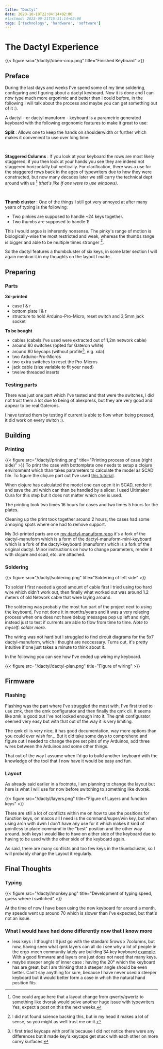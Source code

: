 ```yaml
---
title: "Dactyl"
date: 2023-10-10T22:04:14+02:00
#lastmod: 2023-09-21T15:31:14+02:00 
tags: ['technology', 'hardware', 'software']
---
```


# The Dactyl Experience

{{< figure src="/dactyl/oben-crop.png" title="Finished Keyboard" >}} 

## Preface 
During the last days and weeks I've spend some of my time soldering,
configuring and figuring about a dactyl keyboard. Now it is done and I can now
type much more ergonimic and better than I could before, in the following I
will talk about the process and maybe you can get something out of it :).

A dactyl - or dactyl manuform - keyboard is a parametric generated keyboard
with the following ergonomic features to make it great to use:


**Split**
: Allows one to keep the hands on shoulderwidth or further which makes it
  convenient to use over long time.
<!--#############################drawing-->

<p>&nbsp;</p>


**Staggered Columns**
: If you look at your keyboard the rows are most likely staggered, if you then
  look at your hands you see they are indeed not staggered horizontally but
  vertically. For clarification, there was a use for the staggered rows back in
  the ages of typewriters due to how they were constructed, but now many decades
  later we still carry the technical dept around with us [^1] *(that's like if
  one were to use windows).* 
<!--#############################drawing-->

<p>&nbsp;</p>

<!--#############################drawing-->
**Thumb cluster**
: One of the things I still got very annoyed at after many years of typing is
  the following:   
  - Two pinkies are supposed to handle ~24 keys together.
  - Two thumbs are supposed to handle 1!

This I would argue is inherently nonsense. The pinky's range of motion is
biologically-wise the most restricted and weak, whereas the thumbs range is
bigger and able to be multiple times stronger [^2].

So the dactyl features a thumbcluster of six keys, in some later section I will
again mention it in my thoughts on the layout I made.


<!--################ some way to bridge ###################-->


## Preparing

### Parts

**3d-printed** 
- case l & r
- bottom plate l & r
- structure to hold Arduino-Pro-Micro, reset switch and 3,5mm jack socket

**To be bought**
- cables (cabels I've used were extracted out of 1,2m network cable)
- around 80 switches (opted for Gateron white)
- around 80 keycaps (without profile[^3], e.g. xda)
- two Arduino-Pro-Micros
- two extra switches to reset the Pro-Micros
- jack cable (size variable to fit your need)
- twelve threaded inserts

### Testing parts
There was just one part which I've tested and that were the switches, I did not trust them 
a lot due to being of aliexpress, but they are very good and appear to be real Gaterons.

I have tested them by testing if current is able to flow when being pressed, it
did work on every switch :).

## Building

### Printing
{{< figure src="/dactyl/printing.png" title="Printing process of case (right side)" >}} 
To print the case with bottomplate one needs to setup a clojure environment
which than takes parameters to calculate the model as SCAD file. To figure the
clojure part out I've used [this tutorial](https://youtu.be/CxNKWNKBLMs?si=DzsP05Oc1_6IBStr).

When clojure has calculated the model one can open it in SCAD, render it and
save the .stl which can than be handled by a slicer. I used Ultimaker Cura for
this step but it does not matter which one is used. 

The printing took two times 16 hours for cases and two times 5 hours for the plates. 

Cleaning up the print took together around 2 hours, the cases had some annoying
spots where one had to remove support.

My 3d-printed parts are on [my dactyl-manuform
repo](https://github.com/d-rens/dactyl-manuform) it's a fork of the
dactyl-manuform which is a form of the dactyl-manuform-mini-keyboard which is a
fork of the dactyl-keyboard (manuform) which is a fork of the original dactyl.
Minor instructions on how to change parameters, render it with clojure and
scad, etc. are attached.

### Soldering
{{< figure src="/dactyl/soldering.png" title="Soldering of left side" >}} 

To solder I first needed a good amount of cable first I tried using too hard
wire which didn't work out, then finally what worked out was around 1.2 meters of
old Network cable that were laying around. 

The soldering was probably the most fun part of the project next to using the keyboard, 
I've not done it in months/years and it was a very relaxing process when one
does not have debug messages pop up left and right, instead just to test if
currents are able to flow from time to time. *Note to myself: solder more.*

The wiring was not hard but I struggled to find circuit diagrams for the 5x7
dactyl-manuform, which I thought are neccessary. Turns out, it's pretty
intuitive if one just takes a minute to think about it.

In the following you can see how I've ended up wiring my keyboard.

{{< figure src="/dactyl/dactyl-plan.png" title="Figure of wiring" >}} 

## Firmware

### Flashing

Flashing was the part where I've struggled the most with, I've first tried to
use zmk, then the qmk configurator and then finally the qmk cli.
It seems like zmk is good but I've not looked enough into it. The qmk
configurator seemed very easy but with that out of the way it is very limiting.

The qmk cli is very nice, it has good documentation, way more options than you
could ever wish for... But it did take some days to comprehend and figure out I
needed to change the pre set pins of my Arduinos, add three wires between the
Arduinos and some other things. 

That out of the way I assume when I'd go to build another keyboard with the
knowledge of the tool that I now have it would be easy and fun.

### Layout
As already said earlier in a footnote, I am planning to change the layout but
here is what I will use for now before switching to something like dvorak.

{{< figure src="/dactyl/layers.png" title="Figure of Layers and function keys" >}} 


There are still a lot of conflicts within me on how to use the positions for
function keys, on macos all I need is the command/super/win key, but when using
arch with dwm I don't have any use for it which makes it kind of pointless to
place command in the "best" position and the other way around. both keys I would
like to have on either side of the keyboard due to having to be used with the
other side of the keyboard again.

As said, there are many conflicts and too few keys in the thumbcluster, so I
will probably change the Layout it regularly.



## Final Thoughts

### Typing
{{< figure src="/dactyl/monkey.png" title="Development of typing speed, guess where i switched" >}} 

At the time of now I have been using the new keyboard for around a month, my
speeds went up around 70 which is slower than i've expected, but that's not an issue.


### What I would have had done differently now that I know more
- less keys
  : I thought I'll just go with the standard 5rows x 7columns, but now, having
  seen what qmk layers can all do i see why a lot of people in the ergo-mech
  community lately are building 34 key keyboard
  [example](https://www.reddit.com/r/ErgoMechKeyboards/comments/15rucbn/my_first_build_34_key_split/).
  With a good firmware and layers one just does not need that many keys.
- maybe steeper angle of inner case
  : having the 20° which the keyboard has are great, but I am thinking that a
  steeper angle should be even better. Can't say anything for sure, because I have 
  never used a steeper keyboard but it would better form a case in which the natural hand position fits.
















<!--```sh
$ qmk flash -kb handwired/dactyl_manuform/5x7 -km my-map
```-->

[^1]: One could argue here that a layout change from qwerty/qwertz to something
      like dvorak would solve another huge issue with typewriters. Yes, expect a
      post on this the next weeks. 

[^2]: I did not found science backing this, but in my head it makes a lot of
      sense, so you might as well trust me on it.

[^3]: I first tried keycaps with profile because I did not notice there were any
      differences but it made key's keycaps get stuck with each other on more
      curvy surfaces.
